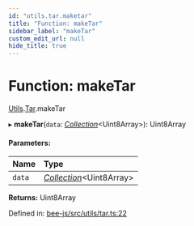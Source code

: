 ```yaml
---
id: "utils.tar.maketar"
title: "Function: makeTar"
sidebar_label: "makeTar"
custom_edit_url: null
hide_title: true
---
```


# Function: makeTar

[Utils](../modules/utils.md).[Tar](../modules/utils.tar.md).makeTar

▸ **makeTar**(`data`: [*Collection*](../types/collection.md)<Uint8Array\>): Uint8Array

#### Parameters:

Name | Type |
:------ | :------ |
`data` | [*Collection*](../types/collection.md)<Uint8Array\> |

**Returns:** Uint8Array

Defined in: [bee-js/src/utils/tar.ts:22](https://github.com/ethersphere/bee-js/blob/430becc/src/utils/tar.ts#L22)
